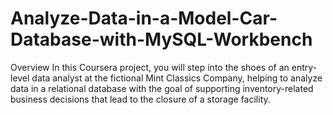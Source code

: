 # Analyze-Data-in-a-Model-Car-Database-with-MySQL-Workbench
Overview  In this Coursera project, you will step into the shoes of an entry-level data analyst at the fictional Mint Classics Company, helping to analyze data in a relational database with the goal of supporting inventory-related business decisions that lead to the closure of a storage facility.
